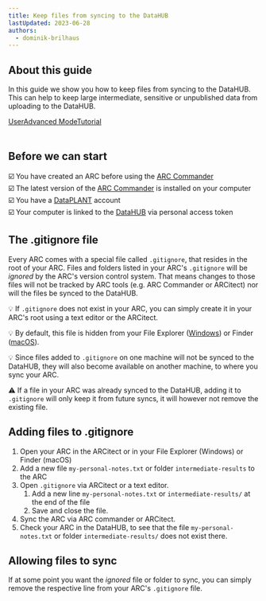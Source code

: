 ```yaml
---
title: Keep files from syncing to the DataHUB
lastUpdated: 2023-06-28
authors:
  - dominik-brilhaus
---
```


## About this guide

In this guide we show you how to keep files from syncing to the DataHUB. This can help to keep large intermediate, sensitive or unpublished data from uploading to the DataHUB. 

<div style="padding-bottom: 20px">
    <a href="./index.html">
        <span class="badge-category">User</span><span class="badge-selected" id="badge-advanced">Advanced</span>
        <span class="badge-category">Mode</span><span class="badge-selected" id="badge-tutorial">Tutorial</span>
    </a>
</div>

## Before we can start

:ballot_box_with_check: You have created an ARC before using the [ARC Commander](./../implementation/ArcCommander.html)  
:ballot_box_with_check: The latest version of the [ARC Commander](https://github.com/nfdi4plants/arcCommander/releases) is installed on your computer  
:ballot_box_with_check: You have a [DataPLANT](https://register.nfdi4plants.org) account  
:ballot_box_with_check: Your computer is linked to the [DataHUB](https://git.nfdi4plants.org) via personal access token

## The .gitignore file

Every ARC comes with a special file called `.gitignore`, that resides in the root of your ARC. Files and folders listed in your ARC's `.gitignore` will be *ignored* by the ARC's version control system. That means changes to those files will not be tracked by ARC tools (e.g. ARC Commander or ARCitect) nor will the files be synced to the DataHUB.

:bulb: If `.gitignore` does not exist in your ARC, you can simply create it in your ARC's root using a text editor or the ARCitect.

:bulb: By default, this file is hidden from your File Explorer ([Windows](https://support.microsoft.com/en-us/windows/view-hidden-files-and-folders-in-windows-97fbc472-c603-9d90-91d0-1166d1d9f4b5#WindowsVersion=Windows_11)) or Finder ([macOS](https://nordlocker.com/blog/how-to-show-hidden-files-mac/)).

:bulb: Since files added to `.gitignore` on one machine will not be synced to the DataHUB, they will also become available on another machine, to where you sync your ARC.

:warning: If a file in your ARC was already synced to the DataHUB, adding it to `.gitignore` will only keep it from future syncs, it will however not remove the existing file.

## Adding files to .gitignore

1. Open your ARC in the ARCitect or in your File Explorer (Windows) or Finder (macOS)
2. Add a new file `my-personal-notes.txt` or folder `intermediate-results` to the ARC
3. Open `.gitignore` via ARCitect or a text editor.
   1. Add a new line `my-personal-notes.txt` or `intermediate-results/` at the end of the file
   2. Save and close the file.
4. Sync the ARC via ARC commander or ARCitect.
5. Check your ARC in the DataHUB, to see that the file `my-personal-notes.txt` or folder `intermediate-results/` does not exist there.

## Allowing files to sync

If at some point you want the *ignored* file or folder to sync, you can simply remove the respective line from your ARC's `.gitignore` file.
